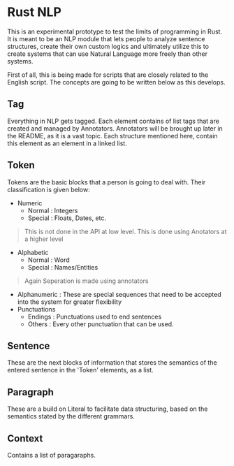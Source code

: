 # Rust NLP

This is an experimental prototype to test the limits of programming in Rust.
It is meant to be an NLP module that lets people to analyze sentence structures, create their own custom logics and ultimately utilize this to create systems that can use Natural Language more freely than other systems.

First of all, this is being made for scripts that are closely related to the English script.
The concepts are going to be written below as this develops.

## Tag

Everything in NLP gets tagged. Each element contains of list tags that are created and managed by Annotators.
Annotators will be brought up later in the README, as it is a vast topic.
Each structure mentioned here, contain this element as an element in a linked list.

## Token

Tokens are the basic blocks that a person is going to deal with. Their classification is given below:

* Numeric
	* Normal	: Integers
	* Special	: Floats, Dates, etc.
> This is not done in the API at low level. This is done using Anotators at a higher level
* Alphabetic
	* Normal 	: Word
	* Special	: Names/Entities
> Again Seperation is made using annotators
* Alphanumeric	: These are special sequences that need to be accepted into the system for greater flexibility
* Punctuations
	* Endings	: Punctuations used to end sentences
	* Others	: Every other punctuation that can be used.

## Sentence

These are the next blocks of information that stores the semantics of the entered sentence in the 'Token' elements, as a list.

## Paragraph

These are a build on Literal to facilitate data structuring, based on the semantics stated by the different grammars.

## Context

Contains a list of paragaraphs.

